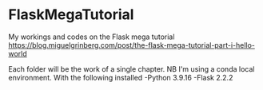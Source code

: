 # FlaskMegaTutorial
My workings and codes on the Flask mega tutorial
https://blog.miguelgrinberg.com/post/the-flask-mega-tutorial-part-i-hello-world

Each folder will be the work of a single chapter. NB I'm using a conda local environment. With the following installed
-Python 3.9.16
-Flask 2.2.2
